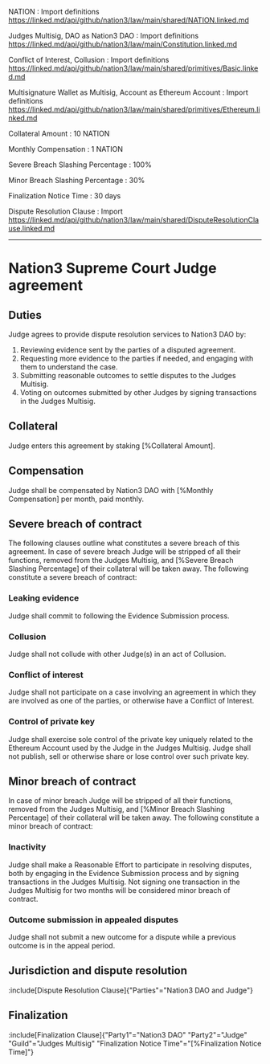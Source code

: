 NATION
: Import definitions https://linked.md/api/github/nation3/law/main/shared/NATION.linked.md

Judges Multisig, DAO as Nation3 DAO
: Import definitions https://linked.md/api/github/nation3/law/main/Constitution.linked.md

Conflict of Interest, Collusion
: Import definitions https://linked.md/api/github/nation3/law/main/shared/primitives/Basic.linked.md

Multisignature Wallet as Multisig, Account as Ethereum Account
: Import definitions https://linked.md/api/github/nation3/law/main/shared/primitives/Ethereum.linked.md

Collateral Amount
: 10 NATION

Monthly Compensation
: 1 NATION

Severe Breach Slashing Percentage
: 100%

Minor Breach Slashing Percentage
: 30%

Finalization Notice Time
: 30 days

Dispute Resolution Clause
: Import https://linked.md/api/github/nation3/law/main/shared/DisputeResolutionClause.linked.md

---

# Nation3 Supreme Court Judge agreement

## Duties
Judge agrees to provide dispute resolution services to Nation3 DAO by:
1. Reviewing evidence sent by the parties of a disputed agreement.
2. Requesting more evidence to the parties if needed, and engaging with them to understand the case.
3. Submitting reasonable outcomes to settle disputes to the Judges Multisig.
4. Voting on outcomes submitted by other Judges by signing transactions in the Judges Multisig.

## Collateral
Judge enters this agreement by staking [%Collateral Amount].

## Compensation
Judge shall be compensated by Nation3 DAO with [%Monthly Compensation] per month, paid monthly.

## Severe breach of contract
The following clauses outline what constitutes a severe breach of this agreement. In case of severe breach Judge will be stripped of all their functions, removed from the Judges Multisig, and [%Severe Breach Slashing Percentage] of their collateral will be taken away. The following constitute a severe breach of contract:

### Leaking evidence
Judge shall commit to following the Evidence Submission process.

### Collusion
Judge shall not collude with other Judge(s) in an act of Collusion.

### Conflict of interest
Judge shall not participate on a case involving an agreement in which they are involved as one of the parties, or otherwise have a Conflict of Interest.

### Control of private key
Judge shall exercise sole control of the private key uniquely related to the Ethereum Account used by the Judge in the Judges Multisig. Judge shall not publish, sell or otherwise share or lose control over such private key.

## Minor breach of contract
In case of minor breach Judge will be stripped of all their functions, removed from the Judges Multisig, and [%Minor Breach Slashing Percentage] of their collateral will be taken away. The following constitute a minor breach of contract:

### Inactivity
Judge shall make a Reasonable Effort to participate in resolving disputes, both by engaging in the Evidence Submission process and by signing transactions in the Judges Multisig. Not signing one transaction in the Judges Multisig for two months will be considered minor breach of contract. 

### Outcome submission in appealed disputes
Judge shall not submit a new outcome for a dispute while a previous outcome is in the appeal period.

## Jurisdiction and dispute resolution
:include[Dispute Resolution Clause]{"Parties"="Nation3 DAO and Judge"}

## Finalization
:include[Finalization Clause]{"Party1"="Nation3 DAO" "Party2"="Judge" "Guild"="Judges Multisig" "Finalization Notice Time"="[%Finalization Notice Time]"}